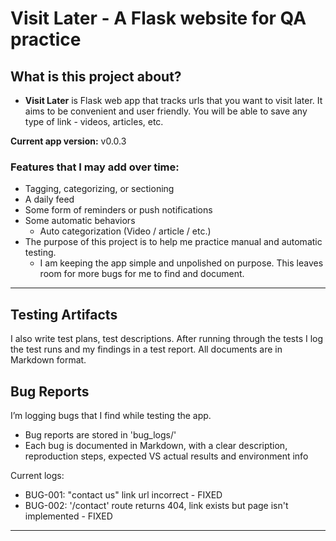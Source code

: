# Visit Later - A Flask website for QA practice

 ## What is this project about?
- **Visit Later** is Flask web app that tracks urls that you want to visit later. 
It aims to be convenient and user friendly.
You will be able to save any type of link - videos, articles, etc.

**Current app version:** v0.0.3

 ### Features that I may add over time:
- Tagging, categorizing, or sectioning
- A daily feed
- Some form of reminders or push notifications
- Some automatic behaviors
    - Auto categorization (Video / article / etc.) 
- The purpose of this project is to help me practice manual and automatic testing.
    - I am keeping the app simple and unpolished on purpose. This leaves room for more bugs for me to find and document.

---

## Testing Artifacts
I also write test plans, test descriptions. After running through the tests I log the test runs and my findings in a test report. All documents are in Markdown format.


## Bug Reports

I’m logging bugs that I find while testing the app.

- Bug reports are stored in 'bug_logs/'
- Each bug is documented in Markdown, with a clear description, reproduction steps, expected VS actual results and environment info

Current logs:
- BUG-001: "contact us" link url incorrect - FIXED
- BUG-002: '/contact' route returns 404, link exists but page isn't implemented - FIXED

---
